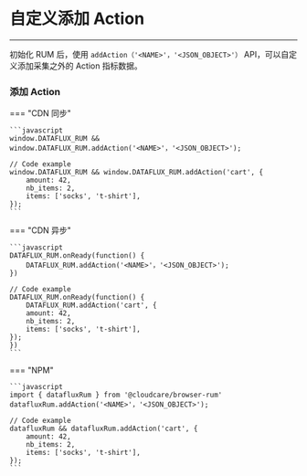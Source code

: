 # 自定义添加 Action
---


初始化 RUM 后，使用 `addAction（'<NAME>'，'<JSON_OBJECT>'）` API，可以自定义添加采集之外的 Action 指标数据。

### 添加 Action

=== "CDN 同步"

    ```javascript
    window.DATAFLUX_RUM && window.DATAFLUX_RUM.addAction('<NAME>'，'<JSON_OBJECT>');

    // Code example
    window.DATAFLUX_RUM && window.DATAFLUX_RUM.addAction('cart', {
        amount: 42,
        nb_items: 2,
        items: ['socks', 't-shirt'],
    });
    ```

=== "CDN 异步"

    ```javascript
    DATAFLUX_RUM.onReady(function() {
        DATAFLUX_RUM.addAction('<NAME>'，'<JSON_OBJECT>');
    })

    // Code example
    DATAFLUX_RUM.onReady(function() {
        DATAFLUX_RUM.addAction('cart', {
        amount: 42,
        nb_items: 2,
        items: ['socks', 't-shirt'],
    });
    })
    ```

=== "NPM"

    ```javascript
    import { datafluxRum } from '@cloudcare/browser-rum'
    datafluxRum.addAction('<NAME>'，'<JSON_OBJECT>');

    // Code example
    datafluxRum && datafluxRum.addAction('cart', {
        amount: 42,
        nb_items: 2,
        items: ['socks', 't-shirt'],
    });              
    ```